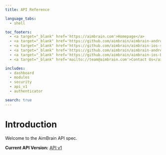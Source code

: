 ```yaml
---
title: API Reference

language_tabs:
  - shell

toc_footers:
  - <a target="_blank" href='https://aimbrain.com'>Homepage</a>
  - <a target="_blank" href='https://github.com/aimbrain/aimbrain-android-sdk'>Android SDK</a>
  - <a target="_blank" href='https://github.com/aimbrain/aimbrain-ios-sdk'>iOS SDK</a>
  - <a target="_blank" href='https://github.com/aimbrain/aimbrain-android-banking-demo'>Android Reference Implementation</a>
  - <a target="_blank" href='https://github.com/aimbrain/aimbrain-ios-banking-demo'>iOS Reference Implementation</a>
  - <a target="_blank" href='mailto://team@aimbrain.com'>Contact Us</a>

includes:
  - dashboard
  - modules
  - security
  - api_v1
  - authenticator

search: true
---
```


# Introduction

Welcome to the AimBrain API spec.

**Current API Version:** [API v1](#api-v1)
